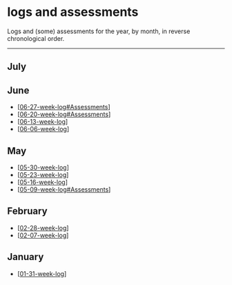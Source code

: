 # logs and assessments

Logs and (some) assessments for the year, by month, in reverse chronological order.

---
## July

## June
- [[06-27-week-log#Assessments]]
- [[06-20-week-log#Assessments]]
- [[06-13-week-log]]
- [[06-06-week-log]]

## May
- [[05-30-week-log]]
- [[05-23-week-log]]
- [[05-16-week-log]]
- [[05-09-week-log#Assessments]]

## February
- [[02-28-week-log]]
- [[02-07-week-log]]

## January
- [[01-31-week-log]]


[//begin]: # "Autogenerated link references for markdown compatibility"
[06-27-week-log#Assessments]: 06-jun/06-27-week-log.md "log week of June 27th"
[06-20-week-log#Assessments]: 06-jun/06-20-week-log.md "log week of June 20th"
[06-13-week-log]: 06-jun/06-13-week-log.md "log week of June 13th"
[06-06-week-log]: 06-jun/06-06-week-log.md "log week of June 6th"
[05-30-week-log]: 05-may/05-30-week-log.md "log week of May 30th"
[05-23-week-log]: 05-may/05-23-week-log.md "log week of May 23rd"
[05-16-week-log]: 05-may/05-16-week-log.md "log week of May 16th"
[05-09-week-log#Assessments]: 05-may/05-09-week-log.md "log week of May 09th"
[02-28-week-log]: 02-feb/02-28-week-log.md "log week of February 28th"
[02-07-week-log]: 02-feb/02-07-week-log.md "log week of February 7th"
[01-31-week-log]: 01-jan/01-31-week-log.md "log week of January 1st"
[//end]: # "Autogenerated link references"